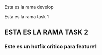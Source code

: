 Esta es la rama develop

Esta es la rama task 1
## ESTA ES LA RAMA TASK 2
### Este es un hotfix critico para feature1
